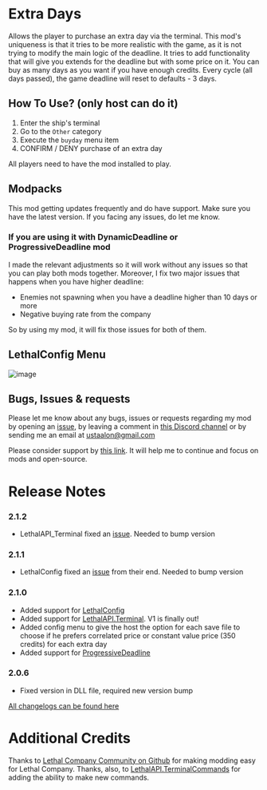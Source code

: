 # Extra Days
Allows the player to purchase an extra day via the terminal. This mod's uniqueness is that it tries to be more realistic with the game, as it is not trying to modify the main logic of the deadline. It tries to add functionality that will give you extends for the deadline but with some price on it. You can buy as many days as you want if you have enough credits. Every cycle (all days passed), the game deadline will reset to defaults - 3 days.

## How To Use? (only host can do it)
1. Enter the ship's terminal
2. Go to the `Other` category
3. Execute the `buyday` menu item
4. CONFIRM / DENY purchase of an extra day

All players need to have the mod installed to play.

## Modpacks
This mod getting updates frequently and do have support. Make sure you have the latest version. If you facing any issues, do let me know.

### If you are using it with DynamicDeadline or ProgressiveDeadline mod
I made the relevant adjustments so it will work without any issues so that you can play both mods together. Moreover, I fix two major issues that happens when you have higher deadline:
- Enemies not spawning when you have a deadline higher than 10 days or more
- Negative buying rate from the company

So by using my mod, it will fix those issues for both of them.

## LethalConfig Menu
![image](https://github.com/ustaalon/LethalCompany.ExtraDays/assets/19238320/14cdfa7f-d326-42e4-874c-9f2516268a29)

## Bugs, Issues & requests
Please let me know about any bugs, issues or requests regarding my mod by opening an [issue](https://github.com/ustaalon/LethalCompany.ExtraDays/issues), by leaving a comment in [this Discord channel](https://discord.com/channels/1168655651455639582/1190842600534573056) or by sending me an email at ustaalon@gmail.com

Please consider support by [this link](https://ko-fi.com/ustaalon). It will help me to continue and focus on mods and open-source.

# Release Notes
### 2.1.2
- LethalAPI_Terminal fixed an [issue](https://github.com/LethalCompany/LethalAPI.Terminal/issues/30). Needed to bump version

### 2.1.1
- LethalConfig fixed an [issue](https://github.com/AinaVT/LethalConfig/issues/19) from their end. Needed to bump version

### 2.1.0
- Added support for [LethalConfig](https://thunderstore.io/c/lethal-company/p/AinaVT/LethalConfig/)
- Added support for [LethalAPI.Terminal](https://thunderstore.io/c/lethal-company/p/LethalAPI/LethalAPI_Terminal/). V1 is finally out!
- Added config menu to give the host the option for each save file to choose if he prefers correlated price or constant value price (350 credits) for each extra day
- Added support for [ProgressiveDeadline](https://thunderstore.io/c/lethal-company/p/LethalOrg/ProgressiveDeadline/)

### 2.0.6
- Fixed version in DLL file, required new version bump

[All changelogs can be found here](https://github.com/ustaalon/LethalCompany.ExtraDays/blob/rc/CHANGELOG.md)

# Additional Credits
Thanks to [Lethal Company Community on Github](https://github.com/LethalCompany) for making modding easy for Lethal Company.
Thanks, also, to [LethalAPI.TerminalCommands](https://github.com/LethalCompany/LethalAPI.TerminalCommands) for adding the ability to make new commands.
